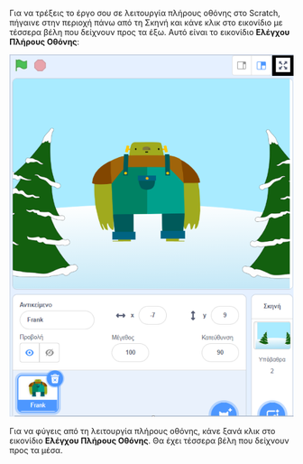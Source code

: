 Για να τρέξεις το έργο σου σε λειτουργία πλήρους οθόνης στο Scratch, πήγαινε στην περιοχή πάνω από τη Σκηνή και κάνε κλικ στο εικονίδιο με τέσσερα βέλη που δείχνουν προς τα έξω. Αυτό είναι το εικονίδιο **Ελέγχου Πλήρους Οθόνης**:

![Το εικονίδιο «Έλεγχος Πλήρους Οθόνης» επισημαίνεται πάνω από τη Σκηνή, προς τη δεξιά γωνία.](images/fullscreen_frank.png)

Για να φύγεις από τη λειτουργία πλήρους οθόνης, κάνε ξανά κλικ στο εικονίδιο **Ελέγχου Πλήρους Οθόνης**. Θα έχει τέσσερα βέλη που δείχνουν προς τα μέσα.
